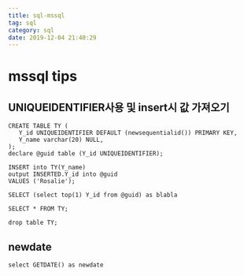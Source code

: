 ```yaml
---
title: sql-mssql
tag: sql
category: sql
date: 2019-12-04 21:40:29
---
```

# mssql tips
## UNIQUEIDENTIFIER사용 및 insert시 값 가져오기
```
CREATE TABLE TY (  
   Y_id UNIQUEIDENTIFIER DEFAULT (newsequentialid()) PRIMARY KEY,
   Y_name varchar(20) NULL,
);  
declare @guid table (Y_id UNIQUEIDENTIFIER);

INSERT into TY(Y_name)
output INSERTED.Y_id into @guid
VALUES ('Rosalie');

SELECT (select top(1) Y_id from @guid) as blabla

SELECT * FROM TY;  

drop table TY;
```
## newdate
```
select GETDATE() as newdate
```